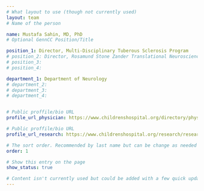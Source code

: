 ```yaml
---
# What layout to use (though not currently used)
layout: team
# Name of the person

name: Mustafa Sahin, MD, PhD
# Optional GennCC Position/Title

position_1: Director, Multi-Disciplinary Tuberous Sclerosis Program
# position_2: Director, Rosamund Stone Zander Translational Neuroscience Center Neurology
# position_3:
# position_4:

department_1: Department of Neurology
# department_2:
# department_3:
# department_4:


# Public proffile/bio URL
profile_url_physician: https://www.childrenshospital.org/directory/physicians/s/mustafa-sahin

# Public proffile/bio URL
profile_url_research: https://www.childrenshospital.org/research/researchers/s/mustafa-sahin

# The sort order. Recommended by last name but can be change as needed
order: 1

# Show this entry on the page
show_status: true

# Content isn't currently used but could be added with a few quick updates if needed to allow for bios
---
```

